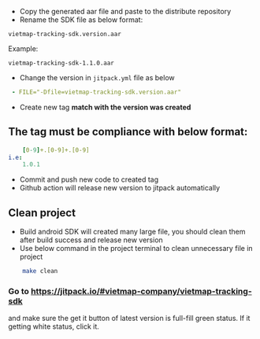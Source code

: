 
- Copy the generated aar file and paste to the distribute repository
- Rename the SDK file as below format:
```
vietmap-tracking-sdk.version.aar
```
Example:
```
vietmap-tracking-sdk-1.1.0.aar
```
- Change the version in `jitpack.yml` file as below
```yml
 - FILE="-Dfile=vietmap-tracking-sdk.version.aar" 
 ```
- Create new tag __match with the version was created__
## The tag must be compliance with below format:
```yml
    [0-9]+.[0-9]+.[0-9]
i.e:
    1.0.1
```

- Commit and push new code to created tag
- Github action will release new version to jitpack automatically

## Clean project
- Build android SDK will created many large file, you should clean them after build success and release new version
- Use below command in the project terminal to clean unnecessary file in project
```bash
    make clean
```

### Go to https://jitpack.io/#vietmap-company/vietmap-tracking-sdk
and make sure the get it button of latest version is full-fill green status. If it getting white status, click it.